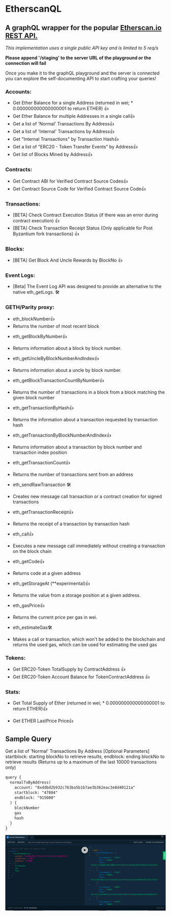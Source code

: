 # EtherscanQL

## A graphQL wrapper for the popular [Etherscan.io REST API.](https://etherscan.io/apis "Etherscan.io REST API")

_This implementation uses a single public API key and is limited to 5 req/s_

**Please append '/staging' to the server URL of the playground or the connection will fail**

Once you make it to the graphQL playground and the server is connected you can explore the self-documenting API to start crafting your queries!

### Accounts:

-   Get Ether Balance for a single Address (returned in wei; \* 0.000000000000000001 to return ETHER) 👍
-   Get Ether Balance for multiple Addresses in a single call👍
-   Get a list of 'Normal' Transactions By Address👍
-   Get a list of 'Internal' Transactions by Address👍
-   Get "Internal Transactions" by Transaction Hash👍
-   Get a list of "ERC20 - Token Transfer Events" by Address👍
-   Get list of Blocks Mined by Address👍

### Contracts:

-   Get Contract ABI for Verified Contract Source Codes👍
-   Get Contract Source Code for Verified Contract Source Code👍

### Transactions:

-   [BETA] Check Contract Execution Status (if there was an error during contract execution) 👍
-   [BETA] Check Transaction Receipt Status (Only applicable for Post Byzantium fork transactions) 👍

### Blocks:

-   [BETA] Get Block And Uncle Rewards by BlockNo 👍

### Event Logs:

-   [Beta] The Event Log API was designed to provide an alternative to the native eth_getLogs. 🛠️

### GETH/Parity proxy:

-   eth_blockNumber👍
-   Returns the number of most recent block

*   eth_getBlockByNumber👍
*   Returns information about a block by block number.

*   eth_getUncleByBlockNumberAndIndex👍
*   Returns information about a uncle by block number.

*   eth_getBlockTransactionCountByNumber👍
*   Returns the number of transactions in a block from a block matching the given block number

*   eth_getTransactionByHash👍
*   Returns the information about a transaction requested by transaction hash

*   eth_getTransactionByBlockNumberAndIndex👍
*   Returns information about a transaction by block number and transaction index position

*   eth_getTransactionCount👍
*   Returns the number of transactions sent from an address

*   eth_sendRawTransaction 🛠️
*   Creates new message call transaction or a contract creation for signed transactions

*   eth_getTransactionReceipt👍
*   Returns the receipt of a transaction by transaction hash

*   eth_call👍
*   Executes a new message call immediately without creating a transaction on the block chain

*   eth_getCode👍
*   Returns code at a given address

*   eth_getStorageAt (\*\*experimental)👍
*   Returns the value from a storage position at a given address.

*   eth_gasPrice👍
*   Returns the current price per gas in wei.

*   eth_estimateGas🛠️
*   Makes a call or transaction, which won't be added to the blockchain and returns the used gas, which can be used for estimating the used gas

### Tokens:

-   Get ERC20-Token TotalSupply by ContractAddress 👍
-   Get ERC20-Token Account Balance for TokenContractAddress 👍

### Stats:

-   Get Total Supply of Ether (returned in wei; \* 0.000000000000000001 to return ETHER)👍

-   Get ETHER LastPrice Price👍

## Sample Query

Get a list of 'Normal' Transactions By Address
[Optional Parameters] startblock: starting blockNo to retrieve results, endblock: ending blockNo to retrieve results
(Returns up to a maximum of the last 10000 transactions only)

```
query {
  normalTxByAddress(
    account: "0xddbd2b932c763ba5b1b7ae3b362eac3e8d40121a"
    startblock: "47884"
    endblock: "915000"
  ) {
    blockNumber
    gas
    hash
  }
}
```

![normal TX by address](/normalTXexample.jpg "normal TX by address")
